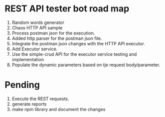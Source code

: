 # REST API tester bot road map

<ol>
<li>Random words generator</li>
<li>Chaos HTTP API sample</li>
<li>Process postman json for the execution.</li>
<li>Added http parser for the postman json file.</li>
<li>Integrate the postman json changes with the HTTP API executor.</li>
<li>Add Executor service.</li>
<li>Use the simple-crud API for the executor service testing and implementation</li>
<li> Populate the dynamic parameters based on tje request body/parameter.</li>
</ol>

# Pending

<ol>
<li>Execute the REST requests.</li>
<li>generate reports</li>
<li>make npm library and document the changes</li>
</ol>
